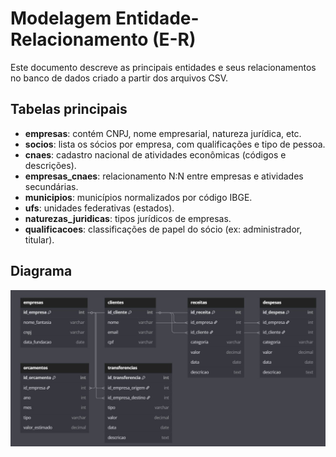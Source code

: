 # Modelagem Entidade-Relacionamento (E-R)

Este documento descreve as principais entidades e seus relacionamentos no banco de dados criado a partir dos arquivos CSV.

## Tabelas principais

- **empresas**: contém CNPJ, nome empresarial, natureza jurídica, etc.
- **socios**: lista os sócios por empresa, com qualificações e tipo de pessoa.
- **cnaes**: cadastro nacional de atividades econômicas (códigos e descrições).
- **empresas_cnaes**: relacionamento N:N entre empresas e atividades secundárias.
- **municipios**: municípios normalizados por código IBGE.
- **ufs**: unidades federativas (estados).
- **naturezas_juridicas**: tipos jurídicos de empresas.
- **qualificacoes**: classificações de papel do sócio (ex: administrador, titular).

## Diagrama

![Diagrama Entidade-Relacionamento](diagrama_mer.JPG)
